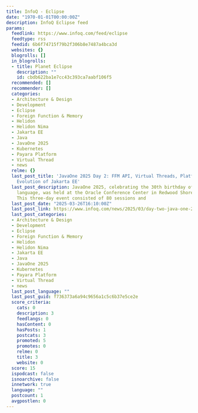 ```yaml
---
title: InfoQ - Eclipse
date: "1970-01-01T00:00:00Z"
description: InfoQ Eclipse feed
params:
  feedlink: https://www.infoq.com/feed/eclipse
  feedtype: rss
  feedid: 6b6f74715f79b2f306b8e7487a4bca3d
  websites: {}
  blogrolls: []
  in_blogrolls:
  - title: Planet Eclipse
    description: ""
    id: cbdb622ba1e7cc43c393ca7aabf106f5
  recommended: []
  recommender: []
  categories:
  - Architecture & Design
  - Development
  - Eclipse
  - Foreign Function & Memory
  - Helidon
  - Helidon Nima
  - Jakarta EE
  - Java
  - JavaOne 2025
  - Kubernetes
  - Payara Platform
  - Virtual Thread
  - news
  relme: {}
  last_post_title: 'JavaOne 2025 Day 2: FFM API, Virtual Threads, Platform Engineering,
    Evolution of Jakarta EE'
  last_post_description: JavaOne 2025, celebrating the 30th birthday of the Java programming
    language, was held at the Oracle Conference Center in Redwood Shores, California.
    This three-day event consisted of 80 sessions and
  last_post_date: "2025-03-26T16:10:00Z"
  last_post_link: https://www.infoq.com/news/2025/03/day-two-java-one-2025/?utm_campaign=infoq_content&utm_source=infoq&utm_medium=feed&utm_term=Eclipse
  last_post_categories:
  - Architecture & Design
  - Development
  - Eclipse
  - Foreign Function & Memory
  - Helidon
  - Helidon Nima
  - Jakarta EE
  - Java
  - JavaOne 2025
  - Kubernetes
  - Payara Platform
  - Virtual Thread
  - news
  last_post_language: ""
  last_post_guid: f736373a6a94c9656a1c5c6b37e5ce2e
  score_criteria:
    cats: 0
    description: 3
    feedlangs: 0
    hasContent: 0
    hasPosts: 1
    postcats: 3
    promoted: 5
    promotes: 0
    relme: 0
    title: 3
    website: 0
  score: 15
  ispodcast: false
  isnoarchive: false
  innetwork: true
  language: ""
  postcount: 1
  avgpostlen: 0
---
```

